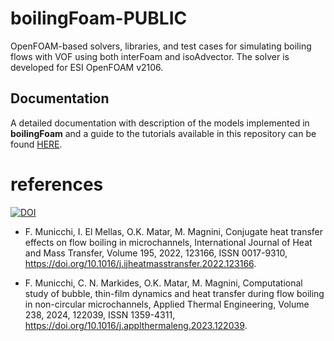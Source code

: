 # boilingFoam-PUBLIC
OpenFOAM-based solvers, libraries, and test cases for simulating boiling flows with VOF using both interFoam and isoAdvector. The solver is developed for ESI OpenFOAM v2106. <br>

Documentation
-------------
A detailed documentation with description of the models implemented in __boilingFoam__ and a guide to the tutorials available in this repository can be found [HERE](/doc/boilingFoam.pdf).

# references

[![DOI](https://zenodo.org/badge/DOI/10.5281/zenodo.7991049.svg)](https://doi.org/10.5281/zenodo.7991049)

* F. Municchi, I. El Mellas, O.K. Matar, M. Magnini,
Conjugate heat transfer effects on flow boiling in microchannels,
International Journal of Heat and Mass Transfer,
Volume 195,
2022,
123166,
ISSN 0017-9310,
https://doi.org/10.1016/j.ijheatmasstransfer.2022.123166.

* F. Municchi, C. N. Markides, O.K. Matar, M. Magnini,
Computational study of bubble, thin-film dynamics and heat transfer during flow boiling in non-circular microchannels,
Applied Thermal Engineering,
Volume 238,
2024,
122039,
ISSN 1359-4311,
https://doi.org/10.1016/j.applthermaleng.2023.122039.


